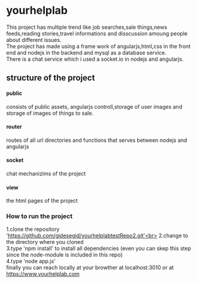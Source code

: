 # yourhelplab
This project has multiple trend like job searches,sale things,news feeds,reading stories,travel informations and disscussion amoung people about different issues.<br>
The project has made using a frame work of angularjs,html,css in the front end and nodejs in the backend and mysql as a database service.<br>
There is a chat service which i used a socket.io in nodejs and angularjs.

## structure of the project
#### public
   consists of public assets, angularjs controll,storage of user images and storage of images of things to sale.
   
#### router
 routes of all url directories and functions that serves between nodejs and angularjs
 
 #### socket
  chat mechanizims of the project
#### view
  the html pages of the project
### How to run the project
  1.clone the repository 'https://github.com/gidesegid/yourhelplabtestRepo2.git'<br>
  2.change to the directory where you cloned<br>
  3.type 'npm install' to install all dependencies (even you can skep this step since the node-module is included in this repo)<br>
  4.type 'node app.js'<br>
  finally you can reach locally at your browther at localhost:3010 or at https://www.yourhelplab.com

